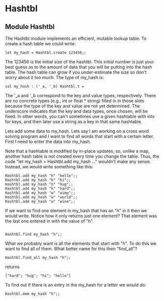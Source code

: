 <!-- ((! set title Hash Tables !)) ((! set learn !)) -->

# Hashtbl
## Module Hashtbl
The Hashtbl module implements an efficient, mutable lookup table. To
create a hash table we could write:

```tryocaml
let my_hash = Hashtbl.create 123456;;
```
The 123456 is the initial size of the hashtbl. This initial number is
just your best guess as to the amount of data that you will be putting
into the hash table. The hash table can grow if you under-estimate the
size so don't worry about it too much. The type of my_hash is:

```tryocaml
val my_hash : ('_a, '_b) Hashtbl.t = 
```
The '_a and '_b correspond to the key and value types, respectively.
There are no concrete types (e.g., int or float * string) filled in in
those slots because the type of the key and value are not yet
determined. The underscore indicates that the key and data types, once
chosen, will be fixed. In other words, you can't sometimes use a given
hashtable with ints for keys, and then later use a string as a key in
that same hashtable.

Lets add some data to my_hash. Lets say I am working on a cross word
solving program and I want to find all words that start with a certain
letter. First I need to enter the data into my_hash.

Note that a hashtable is modified by in-place updates, so, unlike a map,
another hash table is not created every time you change the table. Thus,
the code "let my_hash = Hashtbl.add my_hash ..." wouldn't make any
sense. Instead, we would write something like this:

```tryocaml
Hashtbl.add my_hash "h" "hello";;
Hashtbl.add my_hash "h" "hi";;
Hashtbl.add my_hash "h" "hug";;
Hashtbl.add my_hash "h" "hard";;
Hashtbl.add my_hash "w" "wimp";;
Hashtbl.add my_hash "w" "world";;
Hashtbl.add my_hash "w" "wine";;
```
If we want to find one element in my_hash that has an "h" in it then we
would write. Notice how it only returns just one element? That element
was the last one entered in with the value of "h".

```tryocaml
 
Hashtbl.find my_hash "h";;
```
What we probably want is all the elements that start with "h". To do
this we want to find all of them. What better name for this then
"find_all"?

```tryocaml
Hashtbl.find_all my_hash "h";;
```
returns

```tryocaml
["hard"; "hug"; "hi"; "hello"]
```
To find out if there is an entry in the my_hash for a letter we would
do:

```tryocaml
Hashtbl.mem my_hash "h";;

```
